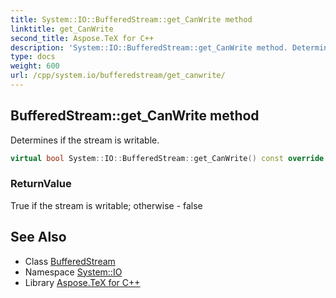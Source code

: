 ```yaml
---
title: System::IO::BufferedStream::get_CanWrite method
linktitle: get_CanWrite
second_title: Aspose.TeX for C++
description: 'System::IO::BufferedStream::get_CanWrite method. Determines if the stream is writable in C++.'
type: docs
weight: 600
url: /cpp/system.io/bufferedstream/get_canwrite/
---
```

## BufferedStream::get_CanWrite method


Determines if the stream is writable.

```cpp
virtual bool System::IO::BufferedStream::get_CanWrite() const override
```


### ReturnValue

True if the stream is writable; otherwise - false

## See Also

* Class [BufferedStream](../)
* Namespace [System::IO](../../)
* Library [Aspose.TeX for C++](../../../)
